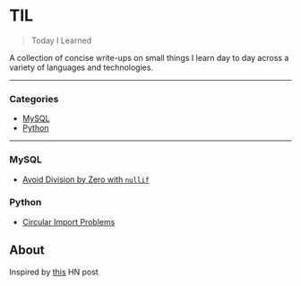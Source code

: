 # TIL

> Today I Learned

A collection of concise write-ups on small things I learn day to day across a
variety of languages and technologies.

---

### Categories

* [MySQL](#MySQL)
* [Python](#Python)

---

### MySQL

- [Avoid Division by Zero with `nullif`](mysql/avoid-division-by-zero-with-nullif.md)

### Python

- [Circular Import Problems](python/circular-imports-problems.md)

## About

Inspired by [this](https://news.ycombinator.com/item?id=11068902) HN post
